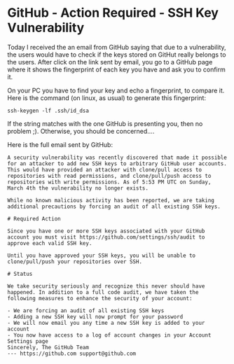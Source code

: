 

# GitHub - Action Required - SSH Key Vulnerability

Today I received the an email from GitHub saying that due to a vulnerability, the users would have to check if the keys stored on GitHut really belongs to the users. After click on the link sent by email, you go to a GitHub page where it shows the fingerprint of each key you have and ask you to confirm it.

On your PC you have to find your key and echo a fingerprint, to compare it. Here is the command (on linux, as usual) to generate this fingerprint:

    ssh-keygen -lf .ssh/id_dsa

If the string matches with the one GitHub is presenting you, then no problem ;). Otherwise, you should be concerned....

Here is the full email sent by GitHub:

    A security vulnerability was recently discovered that made it possible for an attacker to add new SSH keys to arbitrary GitHub user accounts. This would have provided an attacker with clone/pull access to repositories with read permissions, and clone/pull/push access to repositories with write permissions. As of 5:53 PM UTC on Sunday, March 4th the vulnerability no longer exists.

    While no known malicious activity has been reported, we are taking additional precautions by forcing an audit of all existing SSH keys.

    # Required Action

    Since you have one or more SSH keys associated with your GitHub account you must visit https://github.com/settings/ssh/audit to approve each valid SSH key.

    Until you have approved your SSH keys, you will be unable to clone/pull/push your repositories over SSH.

    # Status

    We take security seriously and recognize this never should have happened. In addition to a full code audit, we have taken the following measures to enhance the security of your account:

    - We are forcing an audit of all existing SSH keys
    - Adding a new SSH key will now prompt for your password
    - We will now email you any time a new SSH key is added to your account
    - You now have access to a log of account changes in your Account Settings page
    Sincerely, The GitHub Team
    --- https://github.com support@github.com
